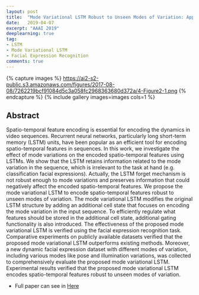 ```yaml
---
layout: post
title:  "Mode Variational LSTM Robust to Unseen Modes of Variation: Application to Facial Expression Recognition"
date:   2019-04-07
excerpt: "AAAI 2019"
deeplearning: true
tag:
- LSTM
- Mode Variational LSTM
- Facial Expression Recognition
comments: true
---
```

{% capture images %}
  https://ai2-s2-public.s3.amazonaws.com/figures/2017-08-08/7262219bcf91084d5c3a058fc2968363680d372a/4-Figure2-1.png
{% endcapture %}
{% include gallery images=images cols=1 %}

## Abstract
Spatio-temporal feature encoding is essential for encoding
the dynamics in video sequences. Recurrent neural networks,
particularly long short-term memory (LSTM) units, have
been popular as an efficient tool for encoding spatio-temporal
features in sequences. In this work, we investigate the effect
of mode variations on the encoded spatio-temporal features
using LSTMs. We show that the LSTM retains information
related to the mode variation in the sequence, which is irrelevant to the task at hand (e.g. classification facial expressions).
Actually, the LSTM forget mechanism is not robust enough
to mode variations and preserves information that could negatively affect the encoded spatio-temporal features. We propose the mode variational LSTM to encode spatio-temporal
features robust to unseen modes of variation. The mode variational LSTM modifies the original LSTM structure by adding
an additional cell state that focuses on encoding the mode
variation in the input sequence. To efficiently regulate what
features should be stored in the additional cell state, additional gating functionality is also introduced. The effectiveness of the proposed mode variational LSTM is verified using the facial expression recognition task. Comparative experiments on publicly available datasets verified that the proposed mode variational LSTM outperforms existing methods.
Moreover, a new dynamic facial expression dataset with different modes of variation, including various modes like pose
and illumination variations, was collected to comprehensively
evaluate the proposed mode variational LSTM. Experimental results verified that the proposed mode variational LSTM
encodes spatio-temporal features robust to unseen modes of
variation.
* Full paper can see in [Here](https://arxiv.org/pdf/1811.06937.pdf)
